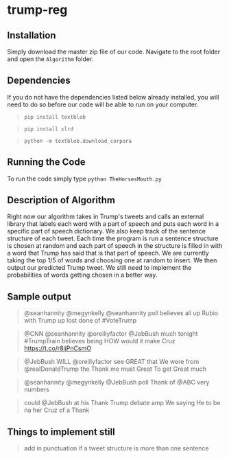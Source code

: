 # trump-reg

## Installation

Simply download the master zip file of our code. Navigate to the root folder and open the `Algorithm` folder. 

## Dependencies

If you do not have the dependencies listed below already installed, you will need to do so before our code will be able to run on your computer.

> `pip install textblob`

> `pip install xlrd`

> `python -m textblob.download_corpora`

## Running the Code

To run the code simply type `python TheHorsesMouth.py`

## Description of Algorithm

Right now our algorithm takes in Trump's tweets and calls an external library that labels each word with a part of speech and puts each word in a specific part of speech dictionary. We also keep track of the sentence structure of each tweet. Each time the program is run a sentence structure is chosen at random and each part of speech in the structure is filled in with a word that Trump has said that is that part of speech. We are currently taking the top 1/5 of words and choosing one at random to insert. We then output our predicted Trump tweet. We still need to implement the probabilities of words getting chosen in a better way.

## Sample output 

>  @seanhannity @megynkelly @seanhannity poll believes all up Rubio with Trump up lost done of #VoteTrump

>  @CNN @seanhannity @oreillyfactor @JebBush much tonight #TrumpTrain believes being HOW would it make Cruz https://t.co/r8ijPnCsmO

>  @JebBush WILL @oreillyfactor see GREAT that We were from @realDonaldTrump the Thank me must Great To get Great much

> @seanhannity @megynkelly @JebBush poll Thank of @ABC very numbers

> could @JebBush at his Thank Trump debate amp We saying He to be na her Cruz of a Thank

## Things to implement still

> add in punctuation if a tweet structure is more than one sentence

